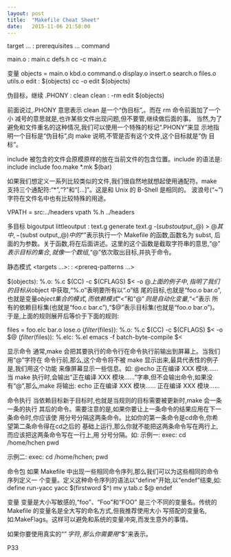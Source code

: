 ```yaml
---
layout: post
title:  "Makefile Cheat Sheet"
date:   2015-11-06 21:58:00
---
```


target ... : prerequisites ...
command

main.o : main.c defs.h
cc -c main.c

变量
objects = main.o kbd.o command.o display.o insert.o search.o files.o utils.o
edit : $(objects)
	cc -o edit $(objects)

伪目标，继续
.PHONY : clean
clean :
	-rm edit $(objects)

前面说过,.PHONY 意思表示 clean 是一个“伪目标”,。而在 rm 命令前面加了一个小 减号的意思就是,也许某些文件出现问题,但不要管,继续做后面的事。
当然,为了避免和文件重名的这种情况,我们可以使用一个特殊的标记“.PHONY”来显 示地指明一个目标是“伪目标”,向 make 说明,不管是否有这个文件,这个目标就是“伪 目标”。

include
被包含的文件会原模原样的放在当前文件的包含位置。include 的语法是: include <filename>
include foo.make *.mk $(bar)


如果我们想定义一系列比较类似的文件,我们很自然地就想起使用通配符。make 支持三个通配符:“*”,“?”和“[...]”。这是和 Unix 的 B-Shell 是相同的。 波浪号(“~”) 字符在文件名中也有比较特殊的用途。


VPATH = src:../headers
vpath %.h ../headers


多目标
bigoutput littleoutput : text.g
          generate text.g -$(subst output,,$@) > $@
其中,-$(subst output,,$@)中的“$”表示执行一个 Makefile 的函数,函数名为 subst, 后面的为参数。关于函数,将在后面讲述。这里的这个函数是截取字符串的意思,“$@”表 示目标的集合,就像一个数组,“$@”依次取出目标,并执于命令。


静态模式
<targets ...>: <target-pattern>: <prereq-patterns ...>
<commands>

$(objects): %.o: %.c
            $(CC) -c $(CFLAGS) $< -o $@
上面的例子中,指明了我们的目标从$object 中获取,“%.o”表明要所有以“.o”结 尾的目标,也就是“foo.o bar.o”,也就是变量$object 集合的模式,而依赖模式“%.c” 则取模式“%.o”的“%”,也就是“foo bar”,并为其加下“.c”的后缀,于是,我们的 依赖目标就是“foo.c bar.c”。而命令中的“$<”和“$@”则是自动化变量,“$<”表示 所有的依赖目标集(也就是“foo.c bar.c”),“$@”表示目标集(也就是“foo.o bar.o”)。 于是,上面的规则展开后等价于下面的规则:

files = foo.elc bar.o lose.o
$(filter %.o,$(files)): %.o: %.c
$(CC) -c $(CFLAGS) $< -o $@
$(filter %.elc,$(files)): %.elc: %.el
emacs -f batch-byte-compile $<


显示命令
通常,make 会把其要执行的命令行在命令执行前输出到屏幕上。当我们用“@”字符在 命令行前,那么,这个命令将不被 make 显示出来,最具代表性的例子是,我们用这个功能 来像屏幕显示一些信息。如:
@echo 正在编译 XXX 模块......
当 make 执行时,会输出“正在编译 XXX 模块......”字串,但不会输出命令,如果没 有“@”,那么,make 将输出:
echo 正在编译 XXX 模块......
正在编译 XXX 模块......


命令执行
当依赖目标新于目标时,也就是当规则的目标需要被更新时,make 会一条一条的执行 其后的命令。需要注意的是,如果你要让上一条命令的结果应用在下一条命令时,你应该使 用分号分隔这两条命令。比如你的第一条命令是cd命令,你希望第二条命令得在cd之后的 基础上运行,那么你就不能把这两条命令写在两行上,而应该把这两条命令写在一行上,用 分号分隔。如:
示例一: exec:
cd /home/hchen pwd

示例二:
exec:
cd /home/hchen; pwd


命令包
如果 Makefile 中出现一些相同命令序列,那么我们可以为这些相同的命令序列定义一 个变量。定义这种命令序列的语法以“define”开始,以“endef”结束,如:
define run-yacc
yacc $(firstword $^)
mv y.tab.c $@
endef


变量
变量是大小写敏感的,“foo”、“Foo”和“FOO” 是三个不同的变量名。传统的 Makefile 的变量名是全大写的命名方式,但我推荐使用大小 写搭配的变量名,如:MakeFlags。这样可以避免和系统的变量冲突,而发生意外的事情。


如果你要使用真实的“$”字符, 那么你需要用“$$”来表示。

P33
